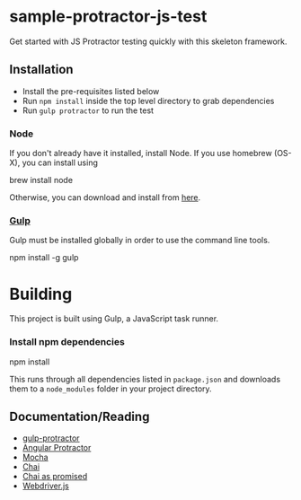 sample-protractor-js-test
=========================
Get started with JS Protractor testing quickly with this skeleton framework.

## Installation

* Install the pre-requisites listed below
* Run `npm install` inside the top level directory to grab dependencies
* Run `gulp protractor` to run the test

### Node

If you don't already have it installed, install Node. If you use homebrew (OS-X), you can install using

  brew install node

Otherwise, you can download and install from [here](http://nodejs.org/download/).

### [Gulp](http://gulpjs.com/)

Gulp must be installed globally in order to use the command line tools.

  npm install -g gulp

# Building

This project is built using Gulp, a JavaScript task runner.

### Install npm dependencies

  npm install

This runs through all dependencies listed in `package.json` and downloads them to a `node_modules` folder in your project directory.

## Documentation/Reading
* [gulp-protractor](https://github.com/mllrsohn/gulp-protractor)
* [Angular Protractor](https://github.com/angular/protractor)
* [Mocha](http://mochajs.org/)
* [Chai](http://chaijs.com/)
* [Chai as promised](http://chaijs.com/plugins/chai-as-promised)
* [Webdriver.js](https://code.google.com/p/selenium/wiki/WebDriverJs#Understanding_the_API)
